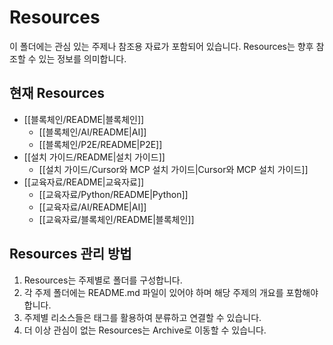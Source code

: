 # Resources

이 폴더에는 관심 있는 주제나 참조용 자료가 포함되어 있습니다. Resources는 향후 참조할 수 있는 정보를 의미합니다.

## 현재 Resources

- [[블록체인/README|블록체인]]
  - [[블록체인/AI/README|AI]]
  - [[블록체인/P2E/README|P2E]]
- [[설치 가이드/README|설치 가이드]]
  - [[설치 가이드/Cursor와 MCP 설치 가이드|Cursor와 MCP 설치 가이드]]
- [[교육자료/README|교육자료]]
  - [[교육자료/Python/README|Python]]
  - [[교육자료/AI/README|AI]]
  - [[교육자료/블록체인/README|블록체인]]

## Resources 관리 방법

1. Resources는 주제별로 폴더를 구성합니다.
2. 각 주제 폴더에는 README.md 파일이 있어야 하며 해당 주제의 개요를 포함해야 합니다.
3. 주제별 리소스들은 태그를 활용하여 분류하고 연결할 수 있습니다.
4. 더 이상 관심이 없는 Resources는 Archive로 이동할 수 있습니다.